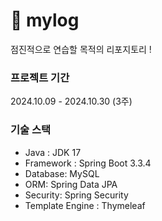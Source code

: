 # 📄 mylog
점진적으로 연습할 목적의 리포지토리 !

### 프로젝트 기간
2024.10.09 - 2024.10.30 (3주)

### 기술 스택
- Java : JDK 17 <br>
- Framework : Spring Boot 3.3.4 <br>
- Database: MySQL
- ORM: Spring Data JPA
- Security: Spring Security
- Template Engine : Thymeleaf

